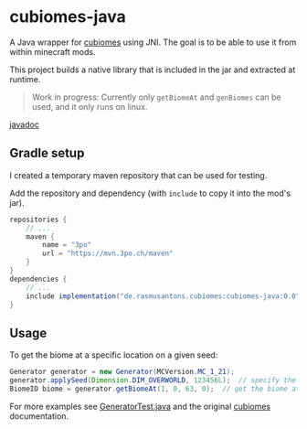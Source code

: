 # cubiomes-java
A Java wrapper for [cubiomes](https://github.com/Cubitect/cubiomes/) using JNI.
The goal is to be able to use it from within minecraft mods.

This project builds a native library that is included in the jar and extracted at runtime.

> Work in progress: Currently only `getBiomeAt` and `genBiomes` can be used, and it only runs on linux.

[javadoc](https://3po.ch/cubiomes-java)

## Gradle setup
I created a temporary maven repository that can be used for testing.

Add the repository and dependency (with `include` to copy it into the mod's jar).
```groovy
repositories {
    // ...
    maven {
        name = "3po"
        url = "https://mvn.3po.ch/maven"
    }
}
dependencies {
    // ...
    include implementation("de.rasmusantons.cubiomes:cubiomes-java:0.0")
}
```

## Usage
To get the biome at a specific location on a given seed:
```java
Generator generator = new Generator(MCVersion.MC_1_21);
generator.applySeed(Dimension.DIM_OVERWORLD, 123456L);  // specify the dimension and the seed
BiomeID biome = generator.getBiomeAt(1, 0, 63, 0);  // get the biome at (0, 63, 0) with a scale of 1
```

For more examples see [GeneratorTest.java](https://github.com/RasmusAntons/cubiomes-java/blob/main/src/test/java/de/rasmusantons/cubiomes/GeneratorTest.java)
and the original [cubiomes](https://github.com/Cubitect/cubiomes/) documentation.
